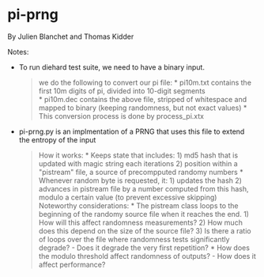 pi-prng
=======

By Julien Blanchet and Thomas Kidder

Notes: 
- To run diehard test suite, we need to have a binary input.
	> we do the following to convert our pi file:
		* pi10m.txt contains the first 10m digits of pi, divided into 10-digit segments  
		* pi10m.dec contains the above file, stripped of whitespace and mapped to binary (keeping randomness, but not exact values)
		* This conversion process is done by process_pi.xtx
- pi-prng.py is an implmentation of a PRNG that uses this file to extend the entropy of the input
	> How it works:
		* Keeps state that includes:
			1) md5 hash that is updated with magic string each iterations
			2) position within a "pistream" file, a source of precompputed randomy numbers
		* Whenever random byte is requested, it:
			1) updates the hash
			2) advances in pistream file by a number computed from this hash, modulo a certain value (to prevent excessive skipping)
	> Noteworthy considerations:
		* The pistream class loops to the beginning of the randomy source file when it reaches the end. 
			1) How will this affect randomness measurements? 
			2) How much does this depend on the size of the source file?
			3) Is there a ratio of loops over the file where randomness tests significantly degrade?
				- Does it degrade the very first repetition?
		* How does the modulo threshold affect randomness of outputs?
			- How does it affect performance?